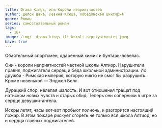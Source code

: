 ```yaml
---
title: Drama Kings, или Короли неприятностей
author: Делон Дана, Левина Ксюша, Побединская Виктория
genre: Роман
series: самостоятельный роман
tags:
  - 18+
image: /img/__drama_kings_ili_koroli_nepriyatnostej.jpeg
have: true
---
```

Обаятельный спортсмен, одаренный химик и бунтарь-ловелас.

Они - короли неприятностей частной школы Алтиор. Нарушители правил, поджигатели сердец и беда школьной администрации. Их дружба - Римская империя, которую никто не смог бы разрушить. Кроме новенькой — Энджел Белл.

Дурацкий спор, нелепая шалость. И вот отношения трещат под натиском новых чувств и старых обид. Теперь они соперники в игре за сердце девушки-ангела.

Искры летят, часы вот-вот пробьют полночь, и разгорится настоящий пожар. В этом пожаре рискует сгореть не только вся школа Алтиор, но и сердца главных поджигателей.